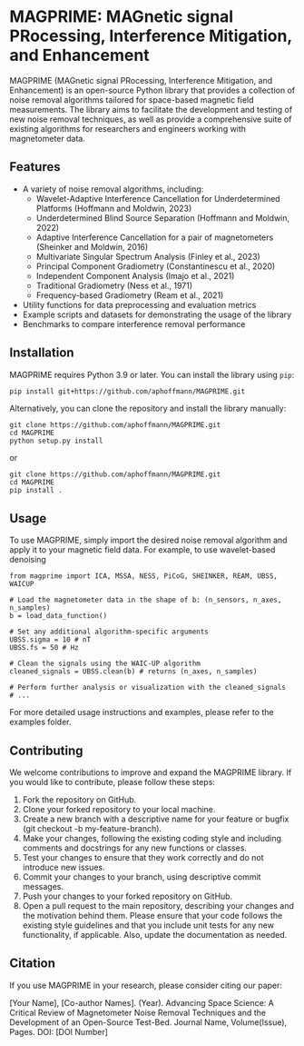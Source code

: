 # MAGPRIME: MAGnetic signal PRocessing, Interference Mitigation, and Enhancement

MAGPRIME (MAGnetic signal PRocessing, Interference Mitigation, and Enhancement) is an open-source Python library that provides a collection of noise removal algorithms tailored for space-based magnetic field measurements. The library aims to facilitate the development and testing of new noise removal techniques, as well as provide a comprehensive suite of existing algorithms for researchers and engineers working with magnetometer data.

## Features

- A variety of noise removal algorithms, including:
  - Wavelet-Adaptive Interference Cancellation for Underdetermined Platforms (Hoffmann and Moldwin, 2023)
  - Underdetermined Blind Source Separation (Hoffmann and Moldwin, 2022)
  - Adaptive Interference Cancellation for a pair of magnetometers (Sheinker and Moldwin, 2016)
  - Multivariate Singular Spectrum Analysis (Finley et al., 2023)
  - Principal Component Gradiometry (Constantinescu et al., 2020)
  - Independent Component Analysis (Imajo et al., 2021)
  - Traditional Gradiometry (Ness et al., 1971)
  - Frequency-based Gradiometry (Ream et al., 2021)
- Utility functions for data preprocessing and evaluation metrics
- Example scripts and datasets for demonstrating the usage of the library
- Benchmarks to compare interference removal performance

## Installation

MAGPRIME requires Python 3.9 or later. You can install the library using `pip`:

```bash
pip install git+https://github.com/aphoffmann/MAGPRIME.git

```
Alternatively, you can clone the repository and install the library manually:

```
git clone https://github.com/aphoffmann/MAGPRIME.git
cd MAGPRIME
python setup.py install
```
or 
```
git clone https://github.com/aphoffmann/MAGPRIME.git
cd MAGPRIME
pip install .
```

## Usage
To use MAGPRIME, simply import the desired noise removal algorithm and apply it to your magnetic field data. For example, to use wavelet-based denoising


```
from magprime import ICA, MSSA, NESS, PiCoG, SHEINKER, REAM, UBSS, WAICUP

# Load the magnetometer data in the shape of b: (n_sensors, n_axes, n_samples)
b = load_data_function()

# Set any additional algorithm-specific arguments
UBSS.sigma = 10 # nT
UBSS.fs = 50 # Hz

# Clean the signals using the WAIC-UP algorithm
cleaned_signals = UBSS.clean(b) # returns (n_axes, n_samples)

# Perform further analysis or visualization with the cleaned_signals
# ...
```
For more detailed usage instructions and examples, please refer to the examples folder.

## Contributing
We welcome contributions to improve and expand the MAGPRIME library. If you would like to contribute, please follow these steps:

1. Fork the repository on GitHub.
2. Clone your forked repository to your local machine.
3. Create a new branch with a descriptive name for your feature or bugfix (git checkout -b my-feature-branch).
4. Make your changes, following the existing coding style and including comments and docstrings for any new functions or classes.
5. Test your changes to ensure that they work correctly and do not introduce new issues.
6. Commit your changes to your branch, using descriptive commit messages.
7. Push your changes to your forked repository on GitHub.
8. Open a pull request to the main repository, describing your changes and the motivation behind them.
Please ensure that your code follows the existing style guidelines and that you include unit tests for any new functionality, if applicable. Also, update the documentation as needed.


## Citation
If you use MAGPRIME in your research, please consider citing our paper:

[Your Name], [Co-author Names]. (Year). Advancing Space Science: A Critical Review of Magnetometer Noise Removal Techniques and the Development of an Open-Source Test-Bed. Journal Name, Volume(Issue), Pages. DOI: [DOI Number]
